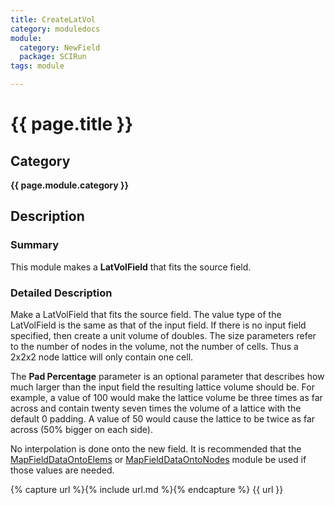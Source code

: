 ```yaml
---
title: CreateLatVol
category: moduledocs
module:
  category: NewField
  package: SCIRun
tags: module

---
```


# {{ page.title }}

## Category

**{{ page.module.category }}**

## Description

### Summary


This module makes a **LatVolField** that fits the source field.

### Detailed Description

Make a LatVolField that fits the source field. The value type of the LatVolField is the same as that of the input field. If there is no input field specified, then create a unit volume of doubles. The size parameters refer to the number of nodes in the volume, not the number of cells. Thus a 2x2x2 node lattice will only contain one cell.

The **Pad Percentage** parameter is an optional parameter that describes how much larger than the input field the resulting lattice volume should be. For example, a value of 100 would make the lattice volume be three times as far across and contain twenty seven times the volume of a lattice with the default 0 padding. A value of 50 would cause the lattice to be twice as far across (50% bigger on each side).

No interpolation is done onto the new field. It is recommended that the [MapFieldDataOntoElems](mapfielddataontoelems) or [MapFieldDataOntoNodes](mapfielddataontonodes) module be used if those values are needed.

{% capture url %}{% include url.md %}{% endcapture %}
{{ url }}
